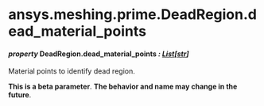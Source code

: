<a id="ansys-meshing-prime-deadregion-dead-material-points"></a>

# ansys.meshing.prime.DeadRegion.dead_material_points

<a id="ansys.meshing.prime.DeadRegion.dead_material_points"></a>

#### *property* DeadRegion.dead_material_points *: [List](https://docs.python.org/3.11/library/typing.html#typing.List)[[str](https://docs.python.org/3.11/library/stdtypes.html#str)]*

Material points to identify dead region.

**This is a beta parameter**. **The behavior and name may change in the future**.

<!-- !! processed by numpydoc !! -->
